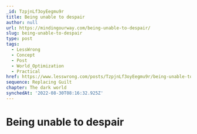 ```yaml
---
_id: TzpjnLf3oyEegmu9r
title: Being unable to despair
author: null
url: https://mindingourway.com/being-unable-to-despair/
slug: being-unable-to-despair
type: post
tags:
  - LessWrong
  - Concept
  - Post
  - World_Optimization
  - Practical
href: https://www.lesswrong.com/posts/TzpjnLf3oyEegmu9r/being-unable-to-despair
sequence: Replacing Guilt
chapter: The dark world
synchedAt: '2022-08-30T08:16:32.925Z'
---
```

# Being unable to despair

